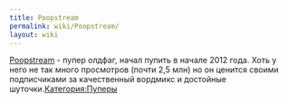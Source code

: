 ```yaml
---
title: Poopstream
permalink: wiki/Poopstream/
layout: wiki
---
```


[Poopstream](https://www.youtube.com/user/Poopstream/featured) - пупер
олдфаг, начал пупить в начале 2012 года. Хоть у него не так много
просмотров (почти 2,5 млн) но он ценится своими подписчиками за
качественный вордмикс и достойные
шуточки.[Категория:Пуперы](Категория:Пуперы "wikilink")
